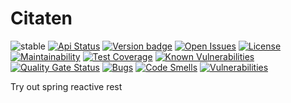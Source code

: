 # Citaten

![stable](https://img.shields.io/badge/stability-stable-brightgreen.svg)
[![Api Status](https://img.shields.io/badge/dynamic/json?color=4c1&label=api&query=%24.status&url=https%3A%2F%2Fapi.citaten.odee.net%2Factuator%2Fhealth)](https://citaten.odee.net/)
[![Version badge](https://badge.odee.net/github/actuator/bhuism/citaten/master/badge.svg?actuator_url=https://api.citaten.odee.net/actuator/info)](https://citaten.odee.net)
[![Open Issues](https://img.shields.io/github/issues/bhuism/citaten.svg)](https://github.com/bhuism/citaten/issues)
[![License](https://img.shields.io/github/license/bhuism/citaten.svg?color=4c1)](https://github.com/bhuism/citaten/blob/master/LICENSE)
[![Maintainability](https://api.codeclimate.com/v1/badges/4ca0cb384033ee57296f/maintainability)](https://codeclimate.com/github/bhuism/citaten/maintainability)
[![Test Coverage](https://api.codeclimate.com/v1/badges/4ca0cb384033ee57296f/test_coverage)](https://codeclimate.com/github/bhuism/citaten/test_coverage)
[![Known Vulnerabilities](https://snyk.io/test/github/bhuism/citaten/badge.svg)](https://snyk.io/test/github/bhuism/citaten)
[![Quality Gate Status](https://sonarcloud.io/api/project_badges/measure?project=bhuism_citaten&metric=alert_status)](https://sonarcloud.io/dashboard?id=bhuism_citaten)
[![Bugs](https://sonarcloud.io/api/project_badges/measure?project=bhuism_citaten&metric=bugs)](https://sonarcloud.io/dashboard?id=bhuism_citaten)
[![Code Smells](https://sonarcloud.io/api/project_badges/measure?project=bhuism_citaten&metric=code_smells)](https://sonarcloud.io/dashboard?id=bhuism_citaten)
[![Vulnerabilities](https://sonarcloud.io/api/project_badges/measure?project=bhuism_citaten&metric=vulnerabilities)](https://sonarcloud.io/dashboard?id=bhuism_citaten)

Try out spring reactive rest
